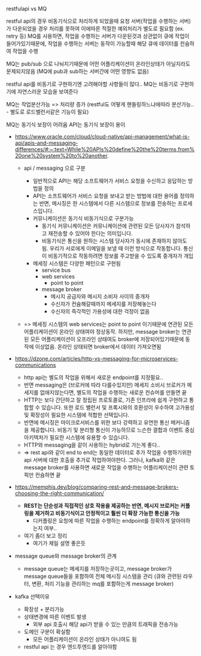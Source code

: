 restfulapi vs MQ

restful api의 경우 비동기식으로 처리하게 되었을때 요청 서버(작업을 수행하는 서버)가 다운되었을 경우 처리를 못하여 이에따른 적절한 예외처리가 별도로 필요함 (ex. retry 등)
MQ를 사용하면, 작업을 수행하는 서버가 다운된것과 상관없이 큐에 작업이 들어가있기때문에, 작업을 수행하는 서버는 동작이 가능할때 해당 큐에 데이터를 컨슘하여 작업을 수행

MQ는 pub/sub 으로 나눠지기때문에 어떤 어플리케이션이 온라인상태가 아닐지라도 문제되지않음 (MQ에 pub과 sub하는 서버간에 어떤 영향도 없음)


restful api를 비동기로 구현하기엔 고려해야할 사항들이 많다..
MQ는 비동기로 구현하기에 자연스러운 모습을 보여준다

MQ는 작업분산가능 => 처리량 증가 (restful도 어떻게 핸들링하느냐에따라 분산가능.. - 별도로 로드밸런서같은 기능이 필요)


MQ는 동기식 보장이 어려움
API는 동기식 보장이 용이


- https://www.oracle.com/cloud/cloud-native/api-management/what-is-api/apis-and-messaging-differences/#:~:text=While%20APIs%20define%20the%20terms,from%20one%20system%20to%20another.
  - api / messaging 으로 구분
    - 일반적으로 API는 해당 소프트웨어가 서비스 요청을 수신하고 응답하는 방법을 정의
    - API는 소프트웨어가 서비스 요청을 보내고 받는 방법에 대한 용어를 정의하는 반면, 메시징은 한 시스템에서 다른 시스템으로 정보를 전송하는 프로세스입니다.
    - 커뮤니케이션은 동기식 비동기식으로 구분가능
      - 동기식 커뮤니케이션은 커뮤니케이션에 관련된 모든 당사자가 참석하고 재전송할 수 있어야 한다는 의미입니다. 
      - 비동기식은 통신을 원하는 시스템 당사자가 동시에 존재하지 않아도 됨. 우리가 서로에게 이메일을 보낼 때 이런 방식으로 작동합니다. 통신이 비동기적으로 작동하려면 정보를 주고받을 수 있도록 중개자가 개입
    - 메세징 시스템은 다양한 패턴으로 구현됨
      - service bus
      - web services
        - point to point
      - message broker
        - 메시지 공급자와 메시지 소비자 사이의 중개자
        - 수신자가 컨슘해갈때까지 메세지를 저장해놓는다
        - 수신자의 즉각적인 가용성에 대한 걱정이 없음

  - => 메세징 시스템의 web services는 point to point 이기때문에 연관된 모든 어플리케이션이 온라인 상태여야 정상동작. 하지만, message broker는 연관된 모든 어플리케이션이 오프라인 상태여도 broker에 저장되어있기때문에 동작에 이상없음.  온라인 상태되면 broker에서 데이터 가져오면됨

- https://dzone.com/articles/http-vs-messaging-for-microservices-communications
  - http api는 별도의 작업을 위해서 새로운 endpoint를 지정필요.. 
  - 반면 messaging은 (브로커에 따라 다를수있지만) 메세지 소비시 브로커가 메세지를 없애지않는다면, 별도의 작업을 수행하는 새로운 컨슈머를 만들면 끝
  - HTTP는 보다 간단하고 잘 정립된 프로토콜로, 기존 인프라에 쉽게 구현하고 통합할 수 있습니다. 또한 로드 밸런서 및 프록시와의 호환성이 우수하여 고가용성 및 확장성이 필요한 시스템에 적합한 선택입니다.
  - 반면에 메시징은 마이크로서비스를 위한 보다 강력하고 유연한 통신 메커니즘을 제공합니다. 비동기 및 분리형 통신이 가능하므로 느슨한 결합과 이벤트 중심 아키텍처가 필요한 시스템에 유용할 수 있습니다.
  - HTTP와 messaging을 같이 사용하는 hybrid로 가는게 좋다..
  - => rest api와 같이 end to end는 동일한 데이터로 추가 작업을 수행하기위한 api 서버에 대한 호출을 추가로 작업하여야한다. 그러나, kafka와 같은 message broker를 사용하면 새로운 작업을 수행하는 어플리케이션이 관련 토픽만 컨슘하면 끝

- https://memphis.dev/blog/comparing-rest-and-message-brokers-choosing-the-right-communication/
  - **REST는 단순성과 직접적인 상호 작용을 제공하는 반면, 메시지 브로커는 커플링을 제거하고 비동기식이고 안정적이고 훨씬 더 확장 가능한 통신을 가능**
    - 디커플링은 요청에 따른 작업을 수행하는 endpoint를 정확하게 알아야하는지 여부..
  - 여기 좀더 보고 정리
    - 여기가 제일 설명 좋은듯



- message queue와 message broker의 관계
  - message queue는 메세지를 저장하는곳이고, message broker가 message queue들을 포함하여 전체 메시징 시스템을 관리 (큐와 관련된 라우터, 변환, 처리 기능을 관리하는 mq를 포함하는게 message broker)
    

- kafka 선택이유
  - 확장성 + 분리가능
  - 상태변경에 따른 이벤트 발생
    - 외부 api 호출시 해당 api가 받을 수 있는 만큼의 트래픽을 전송가능
  - 도메인 구분이 확실함 
    - 모든 어플리케이션이 온라인 상태가 아니여도 됨
  - restful api 는 경우 엔드투엔드를 알아야함
  